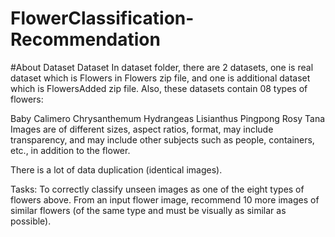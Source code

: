 # FlowerClassification-Recommendation


#About Dataset
Dataset
In dataset folder, there are 2 datasets, one is real dataset which is Flowers in Flowers zip file, and one is additional dataset which is FlowersAdded zip file. Also, these datasets contain 08 types of flowers:

Baby
Calimero
Chrysanthemum
Hydrangeas
Lisianthus
Pingpong
Rosy
Tana
Images are of different sizes, aspect ratios, format, may include transparency, and may include other subjects such as people, containers, etc., in addition to the flower.

There is a lot of data duplication (identical images).

Tasks:
To correctly classify unseen images as one of the eight types of flowers above.
From an input flower image, recommend 10 more images of similar flowers (of the same type and must be visually as similar as possible).
